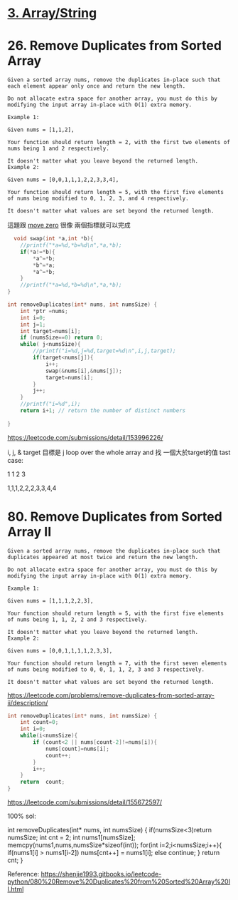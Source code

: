 # [3. Array/String](/arraystring.md)

# 26. Remove Duplicates from Sorted Array

    
    Given a sorted array nums, remove the duplicates in-place such that each element appear only once and return the new length.
    
    Do not allocate extra space for another array, you must do this by modifying the input array in-place with O(1) extra memory.
    
    Example 1:
    
    Given nums = [1,1,2],
    
    Your function should return length = 2, with the first two elements of nums being 1 and 2 respectively.
    
    It doesn't matter what you leave beyond the returned length.
    Example 2:
    
    Given nums = [0,0,1,1,1,2,2,3,3,4],
    
    Your function should return length = 5, with the first five elements of nums being modified to 0, 1, 2, 3, and 4 respectively.
    
    It doesn't matter what values are set beyond the returned length.  
    
      
      
  
 
 這題跟 [move zero](/questions/MoveZeroes.md) 很像 兩個指標就可以完成  
  
```c
  void swap(int *a,int *b){
    //printf("*a=%d,*b=%d\n",*a,*b);   
    if(*a!=*b){
        *a^=*b;
        *b^=*a;
        *a^=*b;
    }
    //printf("*a=%d,*b=%d\n",*a,*b);   
}

int removeDuplicates(int* nums, int numsSize) {
    int *ptr =nums;
    int i=0;
    int j=1;
    int target=nums[i];
    if (numsSize==0) return 0;
    while( j<numsSize){
        //printf("i=%d,j=%d,target=%d\n",i,j,target);
        if(target<nums[j]){
            i++;
            swap(&nums[i],&nums[j]);
            target=nums[i];
        }
        j++;
    }  
    //printf("i=%d",i);
    return i+1; // return the number of distinct numbers
 
}
```
  
  https://leetcode.com/submissions/detail/153996226/

i, j, & target
目標是  j loop over the whole array and 找 一個大於target的值
tast case:

1 1 2 3

1,1,1,2,2,2,3,3,4,4





# 80. Remove Duplicates from Sorted Array II
    Given a sorted array nums, remove the duplicates in-place such that duplicates appeared at most twice and return the new length.
    
    Do not allocate extra space for another array, you must do this by modifying the input array in-place with O(1) extra memory.
    
    Example 1:
    
    Given nums = [1,1,1,2,2,3],
    
    Your function should return length = 5, with the first five elements of nums being 1, 1, 2, 2 and 3 respectively.
    
    It doesn't matter what you leave beyond the returned length.
    Example 2:
    
    Given nums = [0,0,1,1,1,1,2,3,3],
    
    Your function should return length = 7, with the first seven elements of nums being modified to 0, 0, 1, 1, 2, 3 and 3 respectively.
    
    It doesn't matter what values are set beyond the returned length.

https://leetcode.com/problems/remove-duplicates-from-sorted-array-ii/description/
       
```c
int removeDuplicates(int* nums, int numsSize) {    
    int count=0;
    int i=0;
    while(i<numsSize){ 
        if (count<2 || nums[count-2]!=nums[i]){
            nums[count]=nums[i];
            count++;
        }
        i++;
    }
    return  count;
}
```

https://leetcode.com/submissions/detail/155672597/

100% sol:

int removeDuplicates(int* nums, int numsSize) {
    if(numsSize<3)return numsSize;
    int cnt = 2;
    int nums1[numsSize];
    memcpy(nums1,nums,numsSize*sizeof(int));
    for(int i=2;i<numsSize;i++){
        if(nums1[i] > nums1[i-2])
            nums[cnt++] = nums1[i];
        else
            continue;
    }
    return cnt;
}

Reference: 
https://shenjie1993.gitbooks.io/leetcode-python/080%20Remove%20Duplicates%20from%20Sorted%20Array%20II.html


